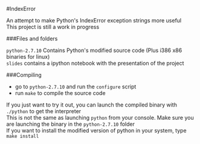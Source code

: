#IndexError

An attempt to make Python's IndexError exception strings more useful  
This project is still a work in progress  

###Files and folders  

 `python-2.7.10` Contains Python's modified source code (Plus i386 x86 binaries for linux)  
 `slides` contains a ipython notebook with the presentation of the project  

###Compiling  

* go to `python-2.7.10` and run the `configure` script
* run `make` to compile the source code

If you just want to try it out, you can launch the compiled binary with `./python` to get the interpreter  
This is not the same as launching `python` from your console. Make sure you are launching the binary in the `python-2.7.10` folder  
If you want to install the modified version of python in your system, type `make install`  

